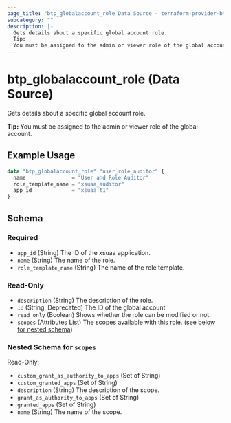 ```yaml
---
page_title: "btp_globalaccount_role Data Source - terraform-provider-btp"
subcategory: ""
description: |-
  Gets details about a specific global account role.
  Tip:
  You must be assigned to the admin or viewer role of the global account.
---
```


# btp_globalaccount_role (Data Source)

Gets details about a specific global account role.

__Tip:__
You must be assigned to the admin or viewer role of the global account.

## Example Usage

```terraform
data "btp_globalaccount_role" "user_role_auditor" {
  name               = "User and Role Auditor"
  role_template_name = "xsuaa_auditor"
  app_id             = "xsuaa!t1"
}
```

<!-- schema generated by tfplugindocs -->
## Schema

### Required

- `app_id` (String) The ID of the xsuaa application.
- `name` (String) The name of the role.
- `role_template_name` (String) The name of the role template.

### Read-Only

- `description` (String) The description of the role.
- `id` (String, Deprecated) The ID of the global account
- `read_only` (Boolean) Shows whether the role can be modified or not.
- `scopes` (Attributes List) The scopes available with this role. (see [below for nested schema](#nestedatt--scopes))

<a id="nestedatt--scopes"></a>
### Nested Schema for `scopes`

Read-Only:

- `custom_grant_as_authority_to_apps` (Set of String)
- `custom_granted_apps` (Set of String)
- `description` (String) The description of the scope.
- `grant_as_authority_to_apps` (Set of String)
- `granted_apps` (Set of String)
- `name` (String) The name of the scope.